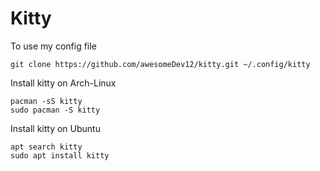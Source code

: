 # Kitty

To use my config file
```
git clone https://github.com/awesomeDev12/kitty.git ~/.config/kitty
```

Install kitty on Arch-Linux
```
pacman -sS kitty
sudo pacman -S kitty
```

Install kitty on Ubuntu
```
apt search kitty
sudo apt install kitty
```
